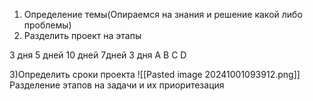 1) Определение темы(Опираемся на знания и решение какой либо проблемы)
2) Разделить проект на этапы

3 дня 5 дней 10 дней 7дней 3 дня
A         B           C          D

3)Определить сроки проекта
![[Pasted image 20241001093912.png]]
Разделение этапов на задачи и их приоритезация 